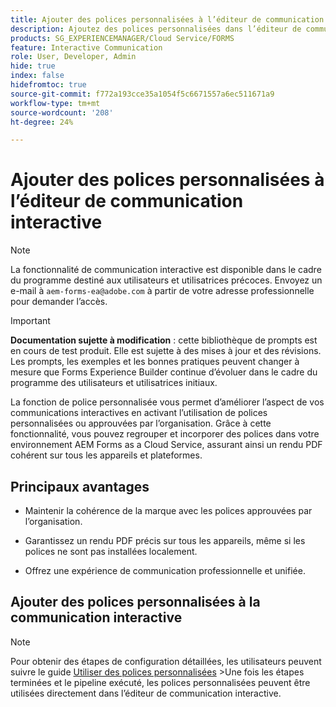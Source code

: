 ```yaml
---
title: Ajouter des polices personnalisées à l’éditeur de communication interactive
description: Ajoutez des polices personnalisées dans l’éditeur de communication interactive pour permettre l’utilisation de polices personnalisées ou approuvées par l’organisation.
products: SG_EXPERIENCEMANAGER/Cloud Service/FORMS
feature: Interactive Communication
role: User, Developer, Admin
hide: true
index: false
hidefromtoc: true
source-git-commit: f772a193cce35a1054f5c6671557a6ec511671a9
workflow-type: tm+mt
source-wordcount: '208'
ht-degree: 24%

---
```



# Ajouter des polices personnalisées à l’éditeur de communication interactive

>[!NOTE]
>
> La fonctionnalité de communication interactive est disponible dans le cadre du programme destiné aux utilisateurs et utilisatrices précoces. Envoyez un e-mail à `aem-forms-ea@adobe.com` à partir de votre adresse professionnelle pour demander l’accès.

>[!IMPORTANT]
>
> **Documentation sujette à modification** : cette bibliothèque de prompts est en cours de test produit. Elle est sujette à des mises à jour et des révisions. Les prompts, les exemples et les bonnes pratiques peuvent changer à mesure que Forms Experience Builder continue d’évoluer dans le cadre du programme des utilisateurs et utilisatrices initiaux.

La fonction de police personnalisée vous permet d’améliorer l’aspect de vos communications interactives en activant l’utilisation de polices personnalisées ou approuvées par l’organisation. Grâce à cette fonctionnalité, vous pouvez regrouper et incorporer des polices dans votre environnement AEM Forms as a Cloud Service, assurant ainsi un rendu PDF cohérent sur tous les appareils et plateformes.

## Principaux avantages

- Maintenir la cohérence de la marque avec les polices approuvées par l’organisation.

- Garantissez un rendu PDF précis sur tous les appareils, même si les polices ne sont pas installées localement.

- Offrez une expérience de communication professionnelle et unifiée.

## Ajouter des polices personnalisées à la communication interactive

>[!NOTE]
>
> Pour obtenir des étapes de configuration détaillées, les utilisateurs peuvent suivre le guide [Utiliser des polices personnalisées](https://experienceleague.adobe.com/en/docs/experience-manager-cloud-service/content/forms/using-communications/use-custom-fonts)
> &#x200B;>Une fois les étapes terminées et le pipeline exécuté, les polices personnalisées peuvent être utilisées directement dans l’éditeur de communication interactive.
